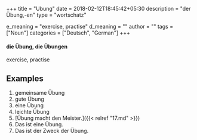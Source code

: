 +++
title = "Ubung"
date = 2018-02-12T18:45:42+05:30
description = "der Übung,-en"
type = "wortschatz"

e_meaning = "exercise, practise"
d_meaning = ""
author = ""
tags = ["Noun"]
categories = ["Deutsch", "German"]
+++

#### die Übung, die Übungen

exercise, practise

## Examples
1. gemeinsame Übung
2. gute Übung
3. eine Übung
4. leichte Übung
5. [Übung macht den Meister.]({{< relref "17.md" >}})
6. Das ist eine Übung.
7. Das ist der Zweck der Übung.
